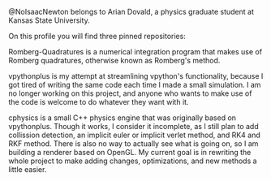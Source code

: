 @NoIsaacNewton belongs to Arian Dovald, a physics graduate student at Kansas State University.


On this profile you will find three pinned repositories: 

Romberg-Quadratures is a numerical integration program that makes use of Romberg quadratures, otherwise known as Romberg's method.

vpythonplus is my attempt at streamlining vpython's functionality, because I got tired of writing the same code each time I made a small simulation. I am no longer working on this project, and anyone who wants to make use of the code is welcome to do whatever they want with it.

cphysics is a small C++ physics engine that was originally based on vpythonplus. Though it works, I consider it incomplete, as I still plan to add collission detection, an implicit euler or implicit verlet method, and RK4 and RKF method. There is also no way to actually see what is going on, so I am building a renderer based on OpenGL. My current goal is in rewriting the whole project to make adding changes, optimizations, and new methods a little easier.
